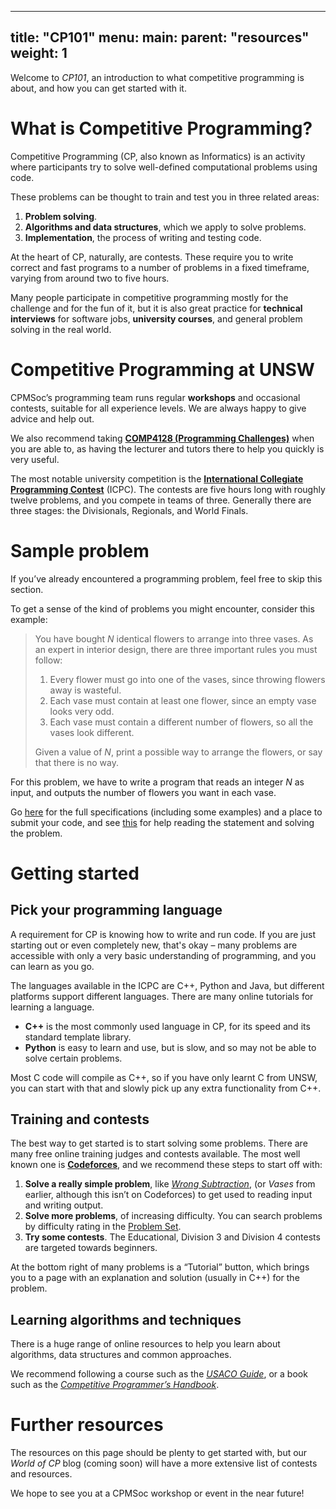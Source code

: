 
---
title: "CP101"
menu: 
    main:
        parent: "resources"
        weight: 1
---
<!-- menu: "main" -->

Welcome to *CP101*, an introduction to what competitive programming is about,
and how you can get started with it.

# What is Competitive Programming?

Competitive Programming (CP, also known as Informatics) is an activity where
participants try to solve well-defined computational problems using code.

These problems can be thought to train and test you in three related areas:

1. **Problem solving**.
2. **Algorithms and data structures**, which we apply to solve problems.
3. **Implementation**, the process of writing and testing code.

At the heart of CP, naturally, are contests. These require you to write correct and fast programs to a number of problems in a fixed timeframe, varying from around two to five hours.

Many people participate in competitive programming mostly for the challenge and for the fun of it, but it is also great practice for **technical interviews** for software jobs, **university courses**, and general problem solving in the real world.

# Competitive Programming at UNSW

CPMSoc’s programming team runs regular **workshops** and occasional contests, suitable for all experience levels. We are always happy to give advice and help out.

We also recommend taking [**COMP4128 (Programming Challenges)**](https://www.handbook.unsw.edu.au/undergraduate/courses/2021/COMP4128) when you are able to, as having the lecturer and tutors there to help you quickly is very useful.

The most notable university competition is the [**International Collegiate Programming Contest**](https://icpc.global/) (ICPC). The contests are five hours long with roughly twelve problems, and you compete in teams of three. Generally there are three stages: the Divisionals, Regionals, and World Finals.

# Sample problem

If you’ve already encountered a programming problem, feel free to skip this section.

To get a sense of the kind of problems you might encounter, consider this example:

>You have bought $N$ identical flowers to arrange into three vases. As an expert in interior design, there are three important rules you must follow:
>
>1. Every flower must go into one of the vases, since throwing flowers away is wasteful.
>2. Each vase must contain at least one flower, since an empty vase looks very odd.
>3. Each vase must contain a different number of flowers, so all the vases look different.
>
>Given a value of $N$, print a possible way to arrange the flowers, or say that there is no way.

For this problem, we have to write a program that reads an integer $N$ as input, and outputs the number of flowers you want in each vase.

Go [here](https://orac2.info/problem/aio19vases/) for the full specifications (including some examples) and a place to submit your code, and see [this](https://orac2.info/hub/train/aio-statement) for help reading the statement and solving the problem.

# Getting started

## Pick your programming language

A requirement for CP is knowing how to write and run code. If you are just starting out or even completely new, that's okay – many problems are accessible with only a very basic understanding of programming, and you can learn as you go.

The languages available in the ICPC are C++, Python and Java, but different platforms support different languages. There are many online tutorials for learning a language.

- **C++** is the most commonly used language in CP, for its speed and its standard template library.
- **Python** is easy to learn and use, but is slow, and so may not be able to solve certain problems.

Most C code will compile as C++, so if you have only learnt C from UNSW, you can start with that and slowly pick up any extra functionality from C++.

## Training and contests

The best way to get started is to start solving some problems. There are many free online training judges and contests available. The most well known one is [**Codeforces**](https://codeforces.com), and we recommend these steps to start off with:

1. **Solve a really simple problem**, like [*Wrong Subtraction*](https://codeforces.com/problemset/problem/977/A), (or *Vases* from earlier, although this isn’t on Codeforces) to get used to reading input and writing output.
2. **Solve more problems**, of increasing difficulty. You can search problems by difficulty rating in the [Problem Set](https://codeforces.com/problemset).
3. **Try some contests**. The Educational, Division 3 and Division 4 contests are targeted towards beginners.

At the bottom right of many problems is a “Tutorial” button, which brings you to a page with an explanation and solution (usually in C++) for the problem.

## Learning algorithms and techniques

There is a huge range of online resources to help you learn about algorithms, data structures and common approaches.

We recommend following a course such as the [*USACO Guide*](https://usaco.guide/), or a book such as the [*Competitive Programmer’s Handbook*](https://cses.fi/book/book.pdf). 

# Further resources

The resources on this page should be plenty to get started with, but our *World of CP* blog (coming soon) will have a more extensive list of contests and resources.

We hope to see you at a CPMSoc workshop or event in the near future!

